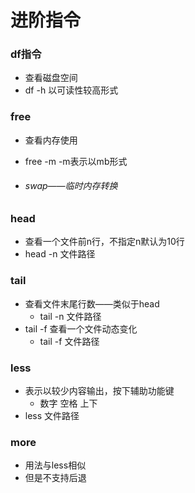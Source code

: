 # 进阶指令

### df指令

- 查看磁盘空间
- df -h         以可读性较高形式

### free

- 查看内存使用

- free  -m         -m表示以mb形式

- ###### swap——临时内存转换

### head

- 查看一个文件前n行，不指定n默认为10行
- head  -n   文件路径

### tail

- 查看文件末尾行数——类似于head
  - tail   -n    文件路径
- tail    -f   查看一个文件动态变化
  - tail    -f     文件路径

### less

- 表示以较少内容输出，按下辅助功能键
  - 数字  空格   上下
- less     文件路径

### more

- 用法与less相似
- 但是不支持后退